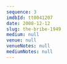 ```yaml
---
sequence: 3
imdbId: tt0041207
date: 2008-12-12
slug: the-bribe-1949
medium: null
venue: null
venueNotes: null
mediumNotes: null
---
```


